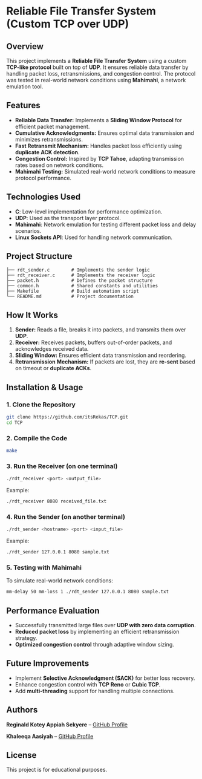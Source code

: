 # Reliable File Transfer System (Custom TCP over UDP)

## Overview
This project implements a **Reliable File Transfer System** using a custom **TCP-like protocol** built on top of **UDP**. It ensures reliable data transfer by handling packet loss, retransmissions, and congestion control. The protocol was tested in real-world network conditions using **Mahimahi**, a network emulation tool.

## Features
- **Reliable Data Transfer:** Implements a **Sliding Window Protocol** for efficient packet management.
- **Cumulative Acknowledgments:** Ensures optimal data transmission and minimizes retransmissions.
- **Fast Retransmit Mechanism:** Handles packet loss efficiently using **duplicate ACK detection**.
- **Congestion Control:** Inspired by **TCP Tahoe**, adapting transmission rates based on network conditions.
- **Mahimahi Testing:** Simulated real-world network conditions to measure protocol performance.

## Technologies Used
- **C**: Low-level implementation for performance optimization.
- **UDP**: Used as the transport layer protocol.
- **Mahimahi**: Network emulation for testing different packet loss and delay scenarios.
- **Linux Sockets API**: Used for handling network communication.

## Project Structure
```
├── rdt_sender.c        # Implements the sender logic
├── rdt_receiver.c      # Implements the receiver logic
├── packet.h            # Defines the packet structure
├── common.h            # Shared constants and utilities
├── Makefile            # Build automation script
└── README.md           # Project documentation
```

## How It Works
1. **Sender:** Reads a file, breaks it into packets, and transmits them over **UDP**.
2. **Receiver:** Receives packets, buffers out-of-order packets, and acknowledges received data.
3. **Sliding Window:** Ensures efficient data transmission and reordering.
4. **Retransmission Mechanism:** If packets are lost, they are **re-sent** based on timeout or **duplicate ACKs**.

## Installation & Usage
### 1. Clone the Repository
```sh
git clone https://github.com/itsRekas/TCP.git
cd TCP
```

### 2. Compile the Code
```sh
make
```

### 3. Run the Receiver (on one terminal)
```sh
./rdt_receiver <port> <output_file>
```
Example:
```sh
./rdt_receiver 8080 received_file.txt
```

### 4. Run the Sender (on another terminal)
```sh
./rdt_sender <hostname> <port> <input_file>
```
Example:
```sh
./rdt_sender 127.0.0.1 8080 sample.txt
```

### 5. Testing with Mahimahi
To simulate real-world network conditions:
```sh
mm-delay 50 mm-loss 1 ./rdt_sender 127.0.0.1 8080 sample.txt
```

## Performance Evaluation
- Successfully transmitted large files over **UDP with zero data corruption**.
- **Reduced packet loss** by implementing an efficient retransmission strategy.
- **Optimized congestion control** through adaptive window sizing.

## Future Improvements
- Implement **Selective Acknowledgment (SACK)** for better loss recovery.
- Enhance congestion control with **TCP Reno** or **Cubic TCP**.
- Add **multi-threading** support for handling multiple connections.

## Authors
**Reginald Kotey Appiah Sekyere** – [GitHub Profile](https://github.com/itsRekas)

**Khaleeqa Aasiyah** – [GitHub Profile](https://github.com/Khaleeks)


## License
This project is for educational purposes.

